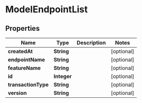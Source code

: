 

# ModelEndpointList

## Properties

Name | Type | Description | Notes
------------ | ------------- | ------------- | -------------
**createdAt** | **String** |  |  [optional]
**endpointName** | **String** |  |  [optional]
**featureName** | **String** |  |  [optional]
**id** | **Integer** |  |  [optional]
**transactionType** | **String** |  |  [optional]
**version** | **String** |  |  [optional]




